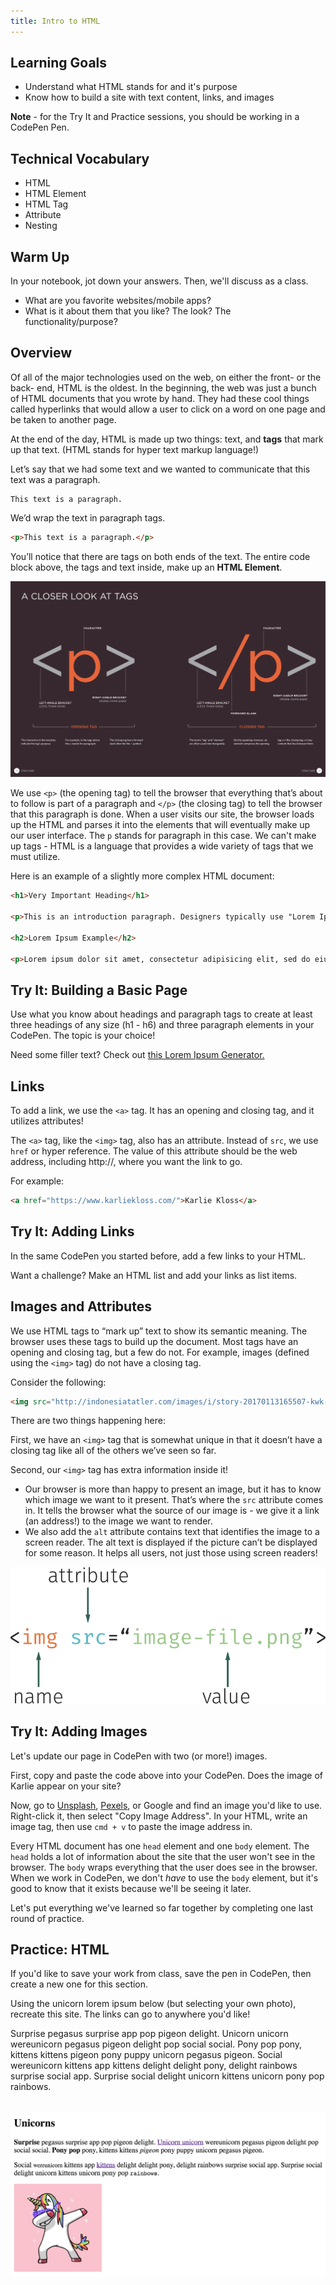 ```yaml
---
title: Intro to HTML
---
```


## Learning Goals

* Understand what HTML stands for and it's purpose
* Know how to build a site with text content, links, and images

**Note** - for the Try It and Practice sessions, you should be working in a CodePen Pen.

## Technical Vocabulary

- HTML
- HTML Element
- HTML Tag
- Attribute
- Nesting

## Warm Up

In your notebook, jot down your answers. Then, we'll discuss as a class.
- What are you favorite websites/mobile apps?
- What is it about them that you like? The look? The functionality/purpose?

## Overview

Of all of the major technologies used on the web, on either the front- or the back- end, HTML is the oldest. In the beginning, the web was just a bunch of HTML documents that you wrote by hand. They had these cool things called hyperlinks that would allow a user to click on a word on one page and be taken to another page.

At the end of the day, HTML is made up two things: text, and **tags** that mark up that text. (HTML stands for hyper text markup language!)

Let’s say that we had some text and we wanted to communicate that this text was a paragraph.

```
This text is a paragraph.
```

We’d wrap the text in paragraph tags.

```html
<p>This text is a paragraph.</p>
```

You’ll notice that there are tags on both ends of the text. The entire code block above, the tags and text inside, make up an **HTML Element**.

<img class="html-tags-detail" src="./assets/html-tags-detail-how-to.jpg">

We use `<p>` (the opening tag) to tell the browser that everything that’s about to follow is part of a paragraph and `</p>` (the closing tag) to tell the browser that this paragraph is done. When a user visits our site, the browser loads up the HTML and parses it into the elements that will eventually make up our user interface. The `p` stands for paragraph in this case. We can't make up tags - HTML is a language that provides a wide variety of tags that we must utilize.

Here is an example of a slightly more complex HTML document:

```html
<h1>Very Important Heading</h1>

<p>This is an introduction paragraph. Designers typically use "Lorem Ipsum" to fill out space in their designs while they wait for the real content. Lorem Ipsum looks kind of like Latin, but it's actually completely bogus. The nice part is that it has roughly the same distribution of word sizes as English.</p>

<h2>Lorem Ipsum Example</h2>

<p>Lorem ipsum dolor sit amet, consectetur adipisicing elit, sed do eiusmod tempor incididunt ut labore et dolore magna aliqua. Ut enim ad minim veniam, quis nostrud exercitation ullamco laboris nisi ut aliquip ex ea commodo consequat. Duis aute irure dolor in reprehenderit in voluptate velit esse cillum dolore eu fugiat nulla pariatur. Excepteur sint occaecat cupidatat non proident, sunt in culpa qui officia deserunt mollit anim id est laborum.</p>
```

<div class="try-it">
  <h2>Try It: Building a Basic Page</h2>
  <p>Use what you know about headings and paragraph tags to create at least three headings of any size (h1 - h6) and three paragraph elements in your CodePen. The topic is your choice!</p>
  <p>Need some filler text? Check out <a href="https://loremipsum.io/ultimate-list-of-lorem-ipsum-generators/">this Lorem Ipsum Generator.</a></p>
</div>

## Links

To add a link, we use the `<a>` tag. It has an opening and closing tag, and it utilizes attributes!

The `<a>` tag, like the `<img>` tag, also has an attribute. Instead of `src`, we use `href` or hyper reference. The value of this attribute should be the web address, including http://, where you want the link to go.

For example:

```html
<a href="https://www.karliekloss.com/">Karlie Kloss</a>
```

<div class="try-it">
  <h2>Try It: Adding Links</h2>
  <p>In the same CodePen you started before, add a few links to your HTML.</p>
  <p>Want a challenge? Make an HTML list and add your links as list items.</p>
</div>

## Images and Attributes

We use HTML tags to “mark up” text to show its semantic meaning. The browser uses these tags to build up the document. Most tags have an opening and closing tag, but a few do not. For example, images (defined using the `<img>` tag) do not have a closing tag.

Consider the following:

```html
<img src="http://indonesiatatler.com/images/i/story-20170113165507-kwk-hero-image-670x447_resized_670x447.jpg" alt="Karlie Kloss kicking off a Kode with Klossy camp">
```

There are two things happening here:

First, we have an `<img>` tag that is somewhat unique in that it doesn’t have a closing tag like all of the others we’ve seen so far.

Second, our `<img>` tag has extra information inside it!

- Our browser is more than happy to present an image, but it has to know which image we want to it present. That’s where the `src` attribute comes in. It tells the browser what the source of our image is - we give it a link (an address!) to the image we want to render.
- We also add the `alt` attribute contains text that identifies the image to a screen reader. The alt text is displayed if the picture can’t be displayed for some reason. It helps all users, not just those using screen readers!

<img class="img-tag-anatomy" src="./assets/img-tag-anatomy.png">

<div class="try-it">
  <h2>Try It: Adding Images</h2>
  <p>Let's update our page in CodePen with two (or more!) images.</p>
  <p>First, copy and paste the code above into your CodePen. Does the image of Karlie appear on your site?</p>
  <p>Now, go to <a href="https://unsplash.com/">Unsplash</a>, <a href="https://www.pexels.com/">Pexels</a>, or Google and find an image you'd like to use. Right-click it, then select "Copy Image Address". In your HTML, write an image tag, then use <code class="try-it-code">cmd + v</code> to paste the image address in.</p>
</div>



Every HTML document has one `head` element and one `body` element. The `head` holds a lot of information about the site that the user won't see in the browser. The `body` wraps everything that the user does see in the browser. When we work in CodePen, we don't _have_ to use the `body` element, but it's good to know that it exists because we'll be seeing it later.

Let's put everything we've learned so far together by completing one last round of practice.

<div class="practice">
  <h2>Practice: HTML</h2>
  <p>If you'd like to save your work from class, save the pen in CodePen, then create a new one for this section.</p>
  <p>Using the unicorn lorem ipsum below (but selecting your own photo), recreate this site. The links can go to anywhere you'd like!</p>
  <p>Surprise pegasus surprise app pop pigeon delight. Unicorn unicorn wereunicorn pegasus pigeon delight pop social social. Pony pop pony, kittens kittens pigeon pony puppy unicorn pegasus pigeon. Social wereunicorn kittens app kittens delight delight pony, delight rainbows surprise social app. Surprise social delight unicorn kittens unicorn pony pop rainbows.</p>
  <br>
  <img src="./assets/recreate-unicorn.png">
</div>

